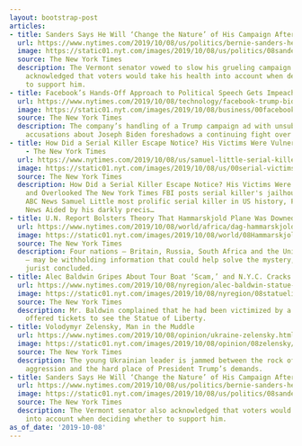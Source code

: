 ```yaml
---
layout: bootstrap-post
articles:
- title: Sanders Says He Will ‘Change the Nature’ of His Campaign After Heart Attack
  url: https://www.nytimes.com/2019/10/08/us/politics/bernie-sanders-heart-attack.html
  image: https://static01.nyt.com/images/2019/10/08/us/politics/08sanders/08sanders-facebookJumbo.jpg
  source: The New York Times
  description: The Vermont senator vowed to slow his grueling campaign pace. He also
    acknowledged that voters would take his health into account when deciding whether
    to support him.
- title: Facebook’s Hands-Off Approach to Political Speech Gets Impeachment Test
  url: https://www.nytimes.com/2019/10/08/technology/facebook-trump-biden-ad.html
  image: https://static01.nyt.com/images/2019/10/08/business/00facebook/00facebook-facebookJumbo.jpg
  source: The New York Times
  description: The company’s handling of a Trump campaign ad with unsubstantiated
    accusations about Joseph Biden foreshadows a continuing fight over misinformation.
- title: How Did a Serial Killer Escape Notice? His Victims Were Vulnerable and Overlooked
    - The New York Times
  url: https://www.nytimes.com/2019/10/08/us/samuel-little-serial-killer-victims.html
  image: https://static01.nyt.com/images/2019/10/08/us/00serial-victims/merlin_162361095_0f8878e4-660b-42f6-b0e7-151982688f3b-facebookJumbo.jpg
  source: The New York Times
  description: How Did a Serial Killer Escape Notice? His Victims Were Vulnerable
    and Overlooked The New York Times FBI posts serial killer's jailhouse confessions
    ABC News Samuel Little most prolific serial killer in US history, FBI says Fox
    News Aided by his darkly precis…
- title: U.N. Report Bolsters Theory That Hammarskjold Plane Was Downed
  url: https://www.nytimes.com/2019/10/08/world/africa/dag-hammarskjold.html
  image: https://static01.nyt.com/images/2019/10/08/world/08Hammarskjold1/merlin_158818701_bff2d799-ca70-46fe-89e8-d6e76c1cc650-facebookJumbo.jpg
  source: The New York Times
  description: Four nations — Britain, Russia, South Africa and the United  States
    — may be withholding information that could help solve the mystery, a prominent
    jurist concluded.
- title: Alec Baldwin Gripes About Tour Boat ‘Scam,’ and N.Y.C. Cracks Down
  url: https://www.nytimes.com/2019/10/08/nyregion/alec-baldwin-statue-liberty.html
  image: https://static01.nyt.com/images/2019/10/08/nyregion/08statueliberty1/08statueliberty1-facebookJumbo.jpg
  source: The New York Times
  description: Mr. Baldwin complained that he had been victimized by a company that
    offered tickets to see the Statue of Liberty.
- title: Volodymyr Zelensky, Man in the Muddle
  url: https://www.nytimes.com/2019/10/08/opinion/ukraine-zelensky.html
  image: https://static01.nyt.com/images/2019/10/08/opinion/08zelensky/08zelensky-facebookJumbo.jpg
  source: The New York Times
  description: The young Ukrainian leader is jammed between the rock of Vladimir Putin’s
    aggression and the hard place of President Trump’s demands.
- title: Sanders Says He Will ‘Change the Nature’ of His Campaign After Heart Attack
  url: https://www.nytimes.com/2019/10/08/us/politics/bernie-sanders-heart.html
  image: https://static01.nyt.com/images/2019/10/08/us/politics/08sanders/08sanders-facebookJumbo.jpg
  source: The New York Times
  description: The Vermont senator also acknowledged that voters would take his health
    into account when deciding whether to support him.
as_of_date: '2019-10-08'
---
```


